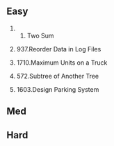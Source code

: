 ## Easy
1. 1. Two Sum
2. 937.Reorder Data in Log Files

3. 1710.Maximum Units on a Truck

4. 572.Subtree of Another Tree

5. 1603.Design Parking System


## Med


## Hard
